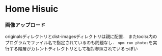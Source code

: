 # Home Hisuic

### 画像アップロード
originalsディレクトリとdist-imagesディレクトリは親に配置．
またtools/内のプログラムでファイル名で指定されているのも問題なし．
`npm run photos`を実行する階層がカレントディレクトリとして相対参照されているっぽい
